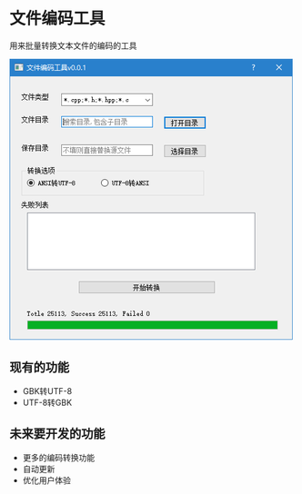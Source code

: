 # 文件编码工具

用来批量转换文本文件的编码的工具

![image-20201027173019652](./image-20201027173019652.png)

## 现有的功能

* GBK转UTF-8
* UTF-8转GBK

## 未来要开发的功能

* 更多的编码转换功能
* 自动更新
* 优化用户体验